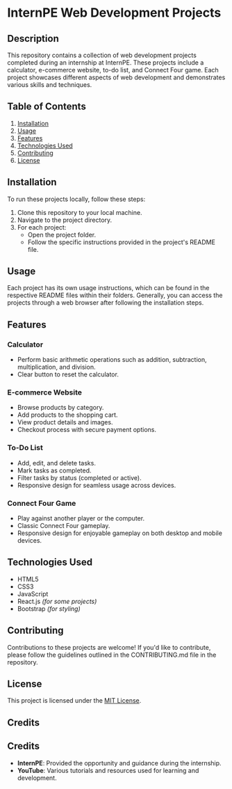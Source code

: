 # InternPE Web Development Projects

## Description
This repository contains a collection of web development projects completed during an internship at InternPE. These projects include a calculator, e-commerce website, to-do list, and Connect Four game. Each project showcases different aspects of web development and demonstrates various skills and techniques.

## Table of Contents
1. [Installation](#installation)
2. [Usage](#usage)
3. [Features](#features)
4. [Technologies Used](#technologies-used)
5. [Contributing](#contributing)
6. [License](#license)

## Installation
To run these projects locally, follow these steps:

1. Clone this repository to your local machine.
2. Navigate to the project directory.
3. For each project:
    - Open the project folder.
    - Follow the specific instructions provided in the project's README file.

## Usage
Each project has its own usage instructions, which can be found in the respective README files within their folders. Generally, you can access the projects through a web browser after following the installation steps.

## Features
### Calculator
- Perform basic arithmetic operations such as addition, subtraction, multiplication, and division.
- Clear button to reset the calculator.

### E-commerce Website
- Browse products by category.
- Add products to the shopping cart.
- View product details and images.
- Checkout process with secure payment options.

### To-Do List
- Add, edit, and delete tasks.
- Mark tasks as completed.
- Filter tasks by status (completed or active).
- Responsive design for seamless usage across devices.

### Connect Four Game
- Play against another player or the computer.
- Classic Connect Four gameplay.
- Responsive design for enjoyable gameplay on both desktop and mobile devices.

## Technologies Used
- HTML5
- CSS3
- JavaScript
- React.js *(for some projects)*
- Bootstrap *(for styling)*

## Contributing
Contributions to these projects are welcome! If you'd like to contribute, please follow the guidelines outlined in the CONTRIBUTING.md file in the repository.

## License
This project is licensed under the [MIT License](LICENSE).

## Credits
## Credits
- **InternPE**: Provided the opportunity and guidance during the internship.
- **YouTube**: Various tutorials and resources used for learning and development.

